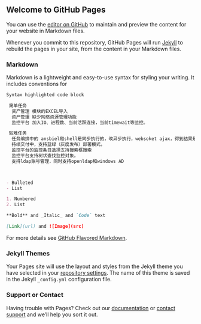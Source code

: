 ## Welcome to GitHub Pages

You can use the [editor on GitHub](https://github.com/swimmingchar/cmsops/edit/master/README.md) to maintain and preview the content for your website in Markdown files.

Whenever you commit to this repository, GitHub Pages will run [Jekyll](https://jekyllrb.com/) to rebuild the pages in your site, from the content in your Markdown files.

### Markdown

Markdown is a lightweight and easy-to-use syntax for styling your writing. It includes conventions for

```markdown
Syntax highlighted code block

 简单任务
  资产管理 模块的EXCEL导入
  资产管理 缺少网络资源管理功能
  监控平台 加入IO、进程数、当前活跃连接，当前timewait等监控。

 较难任务
  任务编排中的 ansbiel和shell是同步执行的，改异步执行，websoket ajax，得到结果是能够实时在页面返回shell或ansible的执行结果，而不是全部完成之后。
  持续交付中，支持蓝绿（灰度发布）部署模式。
  监控平台的监控条目选择支持搜索框搜索
  监控平台支持树状查找监控对象。
  支持ldap账号管理，同时支持openldap和windows AD



- Bulleted
- List

1. Numbered
2. List

**Bold** and _Italic_ and `Code` text

[Link](url) and ![Image](src)
```

For more details see [GitHub Flavored Markdown](https://guides.github.com/features/mastering-markdown/).

### Jekyll Themes

Your Pages site will use the layout and styles from the Jekyll theme you have selected in your [repository settings](https://github.com/swimmingchar/cmsops/settings). The name of this theme is saved in the Jekyll `_config.yml` configuration file.

### Support or Contact

Having trouble with Pages? Check out our [documentation](https://help.github.com/categories/github-pages-basics/) or [contact support](https://github.com/contact) and we’ll help you sort it out.
